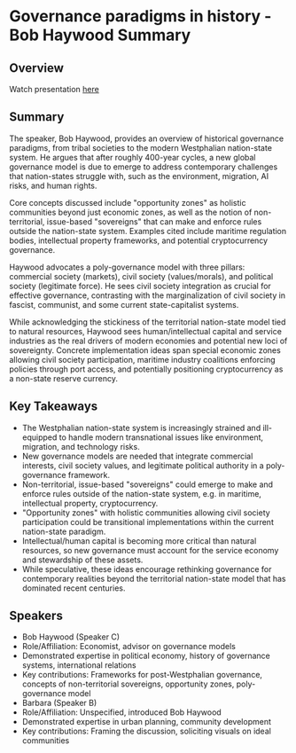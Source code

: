 # Governance paradigms in history - Bob Haywood Summary

## Overview
Watch presentation [here](https://streameth.org/edge_city/watch?session=671654d38f864ede039faa2a)

## Summary
The speaker, Bob Haywood, provides an overview of historical governance paradigms, from tribal societies to the modern Westphalian nation-state system. He argues that after roughly 400-year cycles, a new global governance model is due to emerge to address contemporary challenges that nation-states struggle with, such as the environment, migration, AI risks, and human rights.

Core concepts discussed include "opportunity zones" as holistic communities beyond just economic zones, as well as the notion of non-territorial, issue-based "sovereigns" that can make and enforce rules outside the nation-state system. Examples cited include maritime regulation bodies, intellectual property frameworks, and potential cryptocurrency governance.

Haywood advocates a poly-governance model with three pillars: commercial society (markets), civil society (values/morals), and political society (legitimate force). He sees civil society integration as crucial for effective governance, contrasting with the marginalization of civil society in fascist, communist, and some current state-capitalist systems.

While acknowledging the stickiness of the territorial nation-state model tied to natural resources, Haywood sees human/intellectual capital and service industries as the real drivers of modern economies and potential new loci of sovereignty. Concrete implementation ideas span special economic zones allowing civil society participation, maritime industry coalitions enforcing policies through port access, and potentially positioning cryptocurrency as a non-state reserve currency.

## Key Takeaways
- The Westphalian nation-state system is increasingly strained and ill-equipped to handle modern transnational issues like environment, migration, and technology risks.
- New governance models are needed that integrate commercial interests, civil society values, and legitimate political authority in a poly-governance framework.
- Non-territorial, issue-based "sovereigns" could emerge to make and enforce rules outside of the nation-state system, e.g. in maritime, intellectual property, cryptocurrency.
- "Opportunity zones" with holistic communities allowing civil society participation could be transitional implementations within the current nation-state paradigm.
- Intellectual/human capital is becoming more critical than natural resources, so new governance must account for the service economy and stewardship of these assets.
- While speculative, these ideas encourage rethinking governance for contemporary realities beyond the territorial nation-state model that has dominated recent centuries.

## Speakers
- Bob Haywood (Speaker C)
- Role/Affiliation: Economist, advisor on governance models
- Demonstrated expertise in political economy, history of governance systems, international relations
- Key contributions: Frameworks for post-Westphalian governance, concepts of non-territorial sovereigns, opportunity zones, poly-governance model
- Barbara (Speaker B)
- Role/Affiliation: Unspecified, introduced Bob Haywood
- Demonstrated expertise in urban planning, community development
- Key contributions: Framing the discussion, soliciting visuals on ideal communities

